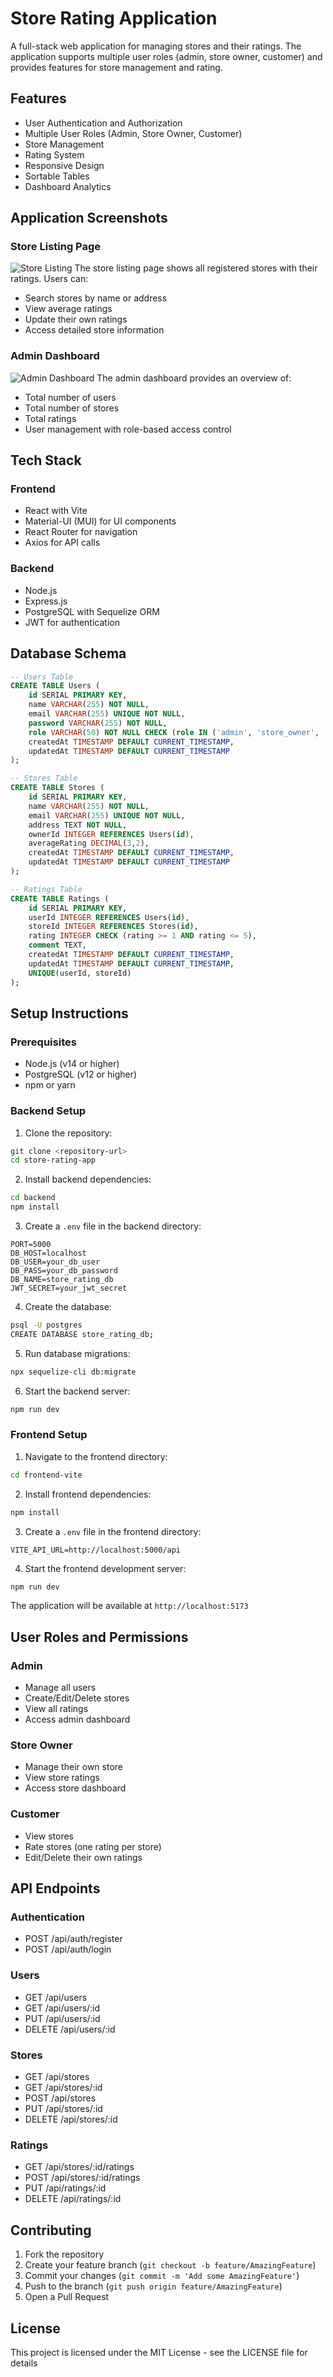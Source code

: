 # Store Rating Application

A full-stack web application for managing stores and their ratings. The application supports multiple user roles (admin, store owner, customer) and provides features for store management and rating.

## Features

- User Authentication and Authorization
- Multiple User Roles (Admin, Store Owner, Customer)
- Store Management
- Rating System
- Responsive Design
- Sortable Tables
- Dashboard Analytics

## Application Screenshots

### Store Listing Page

![Store Listing](./screenshots/store-listing.png)
The store listing page shows all registered stores with their ratings. Users can:

- Search stores by name or address
- View average ratings
- Update their own ratings
- Access detailed store information

### Admin Dashboard

![Admin Dashboard](./screenshots/admin-dashboard.png)
The admin dashboard provides an overview of:

- Total number of users
- Total number of stores
- Total ratings
- User management with role-based access control

## Tech Stack

### Frontend

- React with Vite
- Material-UI (MUI) for UI components
- React Router for navigation
- Axios for API calls

### Backend

- Node.js
- Express.js
- PostgreSQL with Sequelize ORM
- JWT for authentication

## Database Schema

```sql
-- Users Table
CREATE TABLE Users (
    id SERIAL PRIMARY KEY,
    name VARCHAR(255) NOT NULL,
    email VARCHAR(255) UNIQUE NOT NULL,
    password VARCHAR(255) NOT NULL,
    role VARCHAR(50) NOT NULL CHECK (role IN ('admin', 'store_owner', 'customer')),
    createdAt TIMESTAMP DEFAULT CURRENT_TIMESTAMP,
    updatedAt TIMESTAMP DEFAULT CURRENT_TIMESTAMP
);

-- Stores Table
CREATE TABLE Stores (
    id SERIAL PRIMARY KEY,
    name VARCHAR(255) NOT NULL,
    email VARCHAR(255) UNIQUE NOT NULL,
    address TEXT NOT NULL,
    ownerId INTEGER REFERENCES Users(id),
    averageRating DECIMAL(3,2),
    createdAt TIMESTAMP DEFAULT CURRENT_TIMESTAMP,
    updatedAt TIMESTAMP DEFAULT CURRENT_TIMESTAMP
);

-- Ratings Table
CREATE TABLE Ratings (
    id SERIAL PRIMARY KEY,
    userId INTEGER REFERENCES Users(id),
    storeId INTEGER REFERENCES Stores(id),
    rating INTEGER CHECK (rating >= 1 AND rating <= 5),
    comment TEXT,
    createdAt TIMESTAMP DEFAULT CURRENT_TIMESTAMP,
    updatedAt TIMESTAMP DEFAULT CURRENT_TIMESTAMP,
    UNIQUE(userId, storeId)
);
```

## Setup Instructions

### Prerequisites

- Node.js (v14 or higher)
- PostgreSQL (v12 or higher)
- npm or yarn

### Backend Setup

1. Clone the repository:

```bash
git clone <repository-url>
cd store-rating-app
```

2. Install backend dependencies:

```bash
cd backend
npm install
```

3. Create a `.env` file in the backend directory:

```env
PORT=5000
DB_HOST=localhost
DB_USER=your_db_user
DB_PASS=your_db_password
DB_NAME=store_rating_db
JWT_SECRET=your_jwt_secret
```

4. Create the database:

```bash
psql -U postgres
CREATE DATABASE store_rating_db;
```

5. Run database migrations:

```bash
npx sequelize-cli db:migrate
```

6. Start the backend server:

```bash
npm run dev
```

### Frontend Setup

1. Navigate to the frontend directory:

```bash
cd frontend-vite
```

2. Install frontend dependencies:

```bash
npm install
```

3. Create a `.env` file in the frontend directory:

```env
VITE_API_URL=http://localhost:5000/api
```

4. Start the frontend development server:

```bash
npm run dev
```

The application will be available at `http://localhost:5173`

## User Roles and Permissions

### Admin

- Manage all users
- Create/Edit/Delete stores
- View all ratings
- Access admin dashboard

### Store Owner

- Manage their own store
- View store ratings
- Access store dashboard

### Customer

- View stores
- Rate stores (one rating per store)
- Edit/Delete their own ratings

## API Endpoints

### Authentication

- POST /api/auth/register
- POST /api/auth/login

### Users

- GET /api/users
- GET /api/users/:id
- PUT /api/users/:id
- DELETE /api/users/:id

### Stores

- GET /api/stores
- GET /api/stores/:id
- POST /api/stores
- PUT /api/stores/:id
- DELETE /api/stores/:id

### Ratings

- GET /api/stores/:id/ratings
- POST /api/stores/:id/ratings
- PUT /api/ratings/:id
- DELETE /api/ratings/:id

## Contributing

1. Fork the repository
2. Create your feature branch (`git checkout -b feature/AmazingFeature`)
3. Commit your changes (`git commit -m 'Add some AmazingFeature'`)
4. Push to the branch (`git push origin feature/AmazingFeature`)
5. Open a Pull Request

## License

This project is licensed under the MIT License - see the LICENSE file for details

